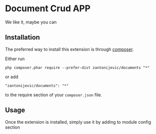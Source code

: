 Document Crud APP
=================
We like it, maybe you can

Installation
------------

The preferred way to install this extension is through [composer](http://getcomposer.org/download/).

Either run

```
php composer.phar require --prefer-dist zantonijevic/documents "*"
```

or add

```
"zantonijevic/documents": "*"
```

to the require section of your `composer.json` file.


Usage
-----

Once the extension is installed, simply use it by adding to module config section